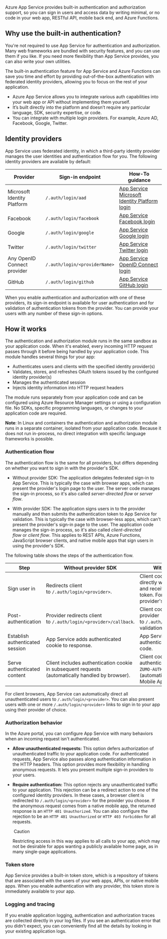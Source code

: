 Azure App Service provides built-in authentication and authorization support, so you can sign in users and access data by writing minimal, or no code in your web app, RESTful API, mobile back end, and Azure Functions.

## Why use the built-in authentication?

You're not required to use App Service for authentication and authorization. Many web frameworks are bundled with security features, and you can use them if you like. If you need more flexibility than App Service provides, you can also write your own utilities.

The built-in authentication feature for App Service and Azure Functions can save you time and effort by providing out-of-the-box authentication with federated identity providers, allowing you to focus on the rest of your application.

- Azure App Service allows you to integrate various auth capabilities into your web app or API without implementing them yourself.
- It’s built directly into the platform and doesn’t require any particular language, SDK, security expertise, or code.
- You can integrate with multiple login providers. For example, Azure AD, Facebook, Google, Twitter.

## Identity providers

App Service uses federated identity, in which a third-party identity provider manages the user identities and authentication flow for you. The following identity providers are available by default:

|Provider|Sign-in endpoint|How-To guidance|
|---|---|---|
|Microsoft Identity Platform|`/.auth/login/aad`|[App Service Microsoft Identity Platform login](https://learn.microsoft.com/en-us/azure/app-service/configure-authentication-provider-aad)|
|Facebook|`/.auth/login/facebook`|[App Service Facebook login](https://learn.microsoft.com/en-us/azure/app-service/configure-authentication-provider-facebook)|
|Google|`/.auth/login/google`|[App Service Google login](https://learn.microsoft.com/en-us/azure/app-service/configure-authentication-provider-google)|
|Twitter|`/.auth/login/twitter`|[App Service Twitter login](https://learn.microsoft.com/en-us/azure/app-service/configure-authentication-provider-twitter)|
|Any OpenID Connect provider|`/.auth/login/<providerName>`|[App Service OpenID Connect login](https://learn.microsoft.com/en-us/azure/app-service/configure-authentication-provider-openid-connect)|
|GitHub|`/.auth/login/github`|[App Service GitHub login](https://learn.microsoft.com/en-us/azure/app-service/configure-authentication-provider-github)|

When you enable authentication and authorization with one of these providers, its sign-in endpoint is available for user authentication and for validation of authentication tokens from the provider. You can provide your users with any number of these sign-in options.

## How it works

The authentication and authorization module runs in the same sandbox as your application code. When it's enabled, every incoming HTTP request passes through it before being handled by your application code. This module handles several things for your app:

- Authenticates users and clients with the specified identity provider(s)
- Validates, stores, and refreshes OAuth tokens issued by the configured identity provider(s)
- Manages the authenticated session
- Injects identity information into HTTP request headers

The module runs separately from your application code and can be configured using Azure Resource Manager settings or using a configuration file. No SDKs, specific programming languages, or changes to your application code are required.

**Note**:
In Linux and containers the authentication and authorization module runs in a separate container, isolated from your application code. Because it does not run in-process, no direct integration with specific language frameworks is possible.

### Authentication flow

The authentication flow is the same for all providers, but differs depending on whether you want to sign in with the provider's SDK.

- Without provider SDK: The application delegates federated sign-in to App Service. This is typically the case with browser apps, which can present the provider's login page to the user. The server code manages the sign-in process, so it's also called _server-directed flow_ or _server flow_.
    
- With provider SDK: The application signs users in to the provider manually and then submits the authentication token to App Service for validation. This is typically the case with browser-less apps, which can't present the provider's sign-in page to the user. The application code manages the sign-in process, so it's also called _client-directed flow_ or _client flow_. This applies to REST APIs, Azure Functions, JavaScript browser clients, and native mobile apps that sign users in using the provider's SDK.
    

The following table shows the steps of the authentication flow.

|Step|Without provider SDK|With provider SDK|
|---|---|---|
|Sign user in|Redirects client to `/.auth/login/<provider>`.|Client code signs user in directly with provider's SDK and receives an authentication token. For information, see the provider's documentation.|
|Post-authentication|Provider redirects client to `/.auth/login/<provider>/callback`.|Client code posts token from provider to `/.auth/login/<provider>` for validation.|
|Establish authenticated session|App Service adds authenticated cookie to response.|App Service returns its own authentication token to client code.|
|Serve authenticated content|Client includes authentication cookie in subsequent requests (automatically handled by browser).|Client code presents authentication token in `X-ZUMO-AUTH` header (automatically handled by Mobile Apps client SDKs).|

For client browsers, App Service can automatically direct all unauthenticated users to `/.auth/login/<provider>`. You can also present users with one or more `/.auth/login/<provider>` links to sign in to your app using their provider of choice.

### Authorization behavior

In the Azure portal, you can configure App Service with many behaviors when an incoming request isn't authenticated.

- **Allow unauthenticated requests:** This option defers authorization of unauthenticated traffic to your application code. For authenticated requests, App Service also passes along authentication information in the HTTP headers. This option provides more flexibility in handling anonymous requests. It lets you present multiple sign-in providers to your users.
    
- **Require authentication:** This option rejects any unauthenticated traffic to your application. This rejection can be a redirect action to one of the configured identity providers. In these cases, a browser client is redirected to `/.auth/login/<provider>` for the provider you choose. If the anonymous request comes from a native mobile app, the returned response is an `HTTP 401 Unauthorized`. You can also configure the rejection to be an `HTTP 401 Unauthorized` or `HTTP 403 Forbidden` for all requests.
    
     Caution
    
    Restricting access in this way applies to all calls to your app, which may not be desirable for apps wanting a publicly available home page, as in many single-page applications.
    

### Token store

App Service provides a built-in token store, which is a repository of tokens that are associated with the users of your web apps, APIs, or native mobile apps. When you enable authentication with any provider, this token store is immediately available to your app.

### Logging and tracing

If you enable application logging, authentication and authorization traces are collected directly in your log files. If you see an authentication error that you didn't expect, you can conveniently find all the details by looking in your existing application logs.